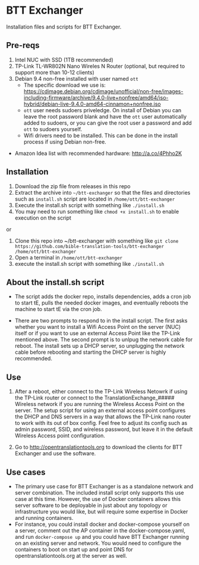 # BTT Exchanger
Installation files and scripts for BTT Exchanger.

## Pre-reqs
1. Intel NUC with SSD (1TB recommended)
1. TP-Link TL-WR802N Nano Wireles N Router (optional, but required to support more than 10-12 clients)
1. Debian 9.4 non-free installed with user named `ott`
    * The specific download we use is: https://cdimage.debian.org/cdimage/unofficial/non-free/images-including-firmware/archive/9.4.0-live+nonfree/amd64/iso-hybrid/debian-live-9.4.0-amd64-cinnamon+nonfree.iso
    * `ott` user needs sudoers priveledge. On install of Debian you can leave the root password blank and have the `ott` user automatically added to sudoers, or you can give the root user a password and add `ott` to sudoers yourself.
    * Wifi drivers need to be installed. This can be done in the install process if using Debian non-free.
- Amazon Idea list with recommended hardware: http://a.co/4Phho2K

## Installation

1. Download the zip file from releases in this repo
1. Extract the archive into `~/btt-exchanger` so that the files and directories such as `install.sh` script are located in `/home/ott/btt-exchanger`
1. Execute the install.sh script with something like `./install.sh`
1. You may need to run something like `chmod +x install.sh` to enable execution on the script

or

1. Clone this repo into ~/btt-exchanger with something like `git clone https://github.com/bible-translation-tools/btt-exchanger /home/ott/btt-exchanger`
1. Open a terminal in `/home/ott/btt-exchanger`
1. execute the install.sh script with something like `./install.sh`


## About the install.sh script
- The script adds the docker repo, installs dependencies, adds a cron job to start tE, pulls the needed docker images, and eventually reboots the machine to start tE via the cron job.

- There are two prompts to respond to in the install script. The first asks whether you want to install a Wifi Access Point on the server (NUC) itself or if you want to use an external Access Point like the TP-Link mentioned above. The second prompt is to unlpug the network cable for reboot. The install sets up a DHCP server, so unplugging the network cable before rebooting and starting the DHCP server is highly recommended. 

## Use
1. After a reboot, either connect to the TP-Link Wireless Netowrk if using the TP-Link router or connect to the TranslationExchange_##### Wireless network if you are running the Wireless Access Point on the server. The setup script for using an external access point configures the DHCP and DNS servers in a way that allows the TP-Link nano router to work with its out of box config. Feel free to adjust its config such as admin password, SSID, and wireless password, but leave it in the default Wireless Access point configuration.

1. Go to http://opentranslationtools.org to download the clients for BTT Exchanger and use the software.

## Use cases
- The primary use case for BTT Exchanger is as a standalone network and server combination. The included install script only supports this use case at this time. However, the use of Docker containers allows this server software to be deployable in just about any topology or infrastructure you would like, but will require some expertise in Docker and running containers.
- For instance, you could install docker and docker-compose yourself on a server, comment out the AP container in the docker-compose.yaml, and run `docker-compose up` and you could have BTT Exchanger running on an existing server and network. You would need to configure the containers to boot on start up and point DNS for opentranslationtools.org at the server as well.
